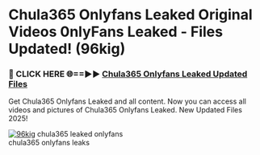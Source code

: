 # Chula365 Onlyfans Leaked Original Videos 0nlyFans Leaked - Files Updated! (96kig)

<h3>🔴 CLICK HERE 🌐==►► <a href="https://tinyurl.com/2wckxsce" rel="nofollow">Chula365 Onlyfans Leaked Updated Files</a></h3>

Get Chula365 Onlyfans Leaked and all content. Now you can access all videos and pictures of Chula365 Onlyfans Leaked. New Updated Files 2025!

[![96kig](https://i.imgur.com/AFduVYN.gif)](https://tinyurl.com/2wckxsce)
chula365 leaked onlyfans<br>
chula365 onlyfans leaks